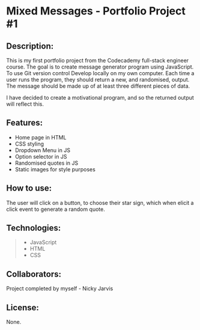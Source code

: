 # Mixed Messages - Portfolio Project #1


## Description: 
This is my first portfolio project from the Codecademy full-stack engineer course. 
The goal is to create message generator program using JavaScript.
To use Git version control
Develop locally on my own computer.
Each time a user runs the program, they should return a new, and randomised, output.
The message should be made up of at least three different pieces of data.

I have decided to create a motivational program, and so the returned output will reflect this.


## Features:
- Home page in HTML
- CSS styling
- Dropdown Menu in JS
- Option selector in JS
- Randomised quotes in JS
- Static images for style purposes


## How to use:
The user will click on a button, to choose their star sign, which when elicit a click event to generate a random quote.


## Technologies:
 > - JavaScript
 > - HTML
 > - CSS


## Collaborators:
Project completed by myself - Nicky Jarvis


## License:
None.

